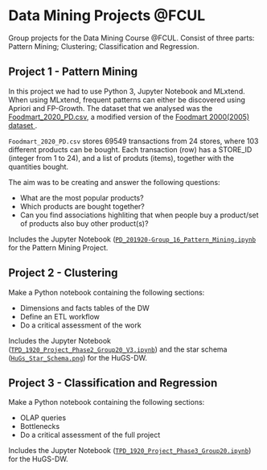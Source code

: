 # Data Mining Projects @FCUL
Group projects for the Data Mining Course @FCUL. Consist of three parts: Pattern Mining; Clustering; Classification and Regression.

## Project 1 - Pattern Mining
In this project we had to use Python 3, Jupyter Notebook and MLxtend. When using MLxtend, frequent patterns can either be discovered using Apriori and FP-Growth. 
The dataset that we analysed was the [Foodmart_2020_PD.csv](Foodmart_2020_PD.csv), a modified version of the <a href="https://github.com/neo4j-examples/neo4j-foodmart-dataset/tree/master/data"> Foodmart 2000(2005) dataset </a>.

`Foodmart_2020_PD.csv` stores 69549 transactions from 24 stores, where 103 different products can be bought. Each transaction (row) has a STORE_ID (integer from 1 to 24), and a list of produts (items), together with the quantities bought.

The aim was to be creating and answer the following questions:
- What are the most popular products?
- Which products are bought together?
- Can you find associations highliting that when people buy a product/set of products also buy other product(s)?

Includes the Jupyter Notebook ([`PD_201920-Group_16_Pattern_Mining.ipynb`](PD_201920-Group_16_Pattern_Mining.ipynb) for the Pattern Mining Project.

## Project 2 - Clustering
Make a Python notebook containing the following sections:
- Dimensions and facts tables of the DW
- Define an ETL workflow
- Do a critical assessment of the work

Includes the Jupyter Notebook ([`TPD_1920_Project_Phase2_Group20_V3.ipynb`](TPD_1920_Project_Phase2_Group20_V3.ipynb)) and the star schema ([`HuGs_Star_Schema.png`](HuGs_Star_Schema.png)) for the HuGS-DW.

## Project 3 - Classification and Regression
Make a Python notebook containing the following sections:
- OLAP queries
- Bottlenecks
- Do a critical assessment of the full project

Includes the Jupyter Notebook ([`TPD_1920_Project_Phase3_Group20.ipynb`](TPD_1920_Project_Phase3_Group20.ipynb)) for the HuGS-DW.
